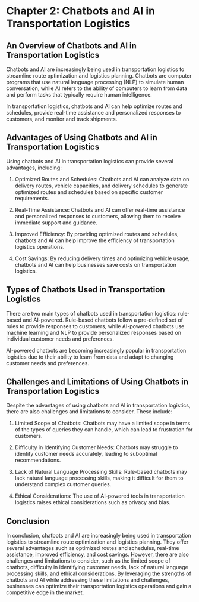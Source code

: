 Chapter 2: Chatbots and AI in Transportation Logistics
======================================================

An Overview of Chatbots and AI in Transportation Logistics
----------------------------------------------------------

Chatbots and AI are increasingly being used in transportation logistics to streamline route optimization and logistics planning. Chatbots are computer programs that use natural language processing (NLP) to simulate human conversation, while AI refers to the ability of computers to learn from data and perform tasks that typically require human intelligence.

In transportation logistics, chatbots and AI can help optimize routes and schedules, provide real-time assistance and personalized responses to customers, and monitor and track shipments.

Advantages of Using Chatbots and AI in Transportation Logistics
---------------------------------------------------------------

Using chatbots and AI in transportation logistics can provide several advantages, including:

1. Optimized Routes and Schedules: Chatbots and AI can analyze data on delivery routes, vehicle capacities, and delivery schedules to generate optimized routes and schedules based on specific customer requirements.

2. Real-Time Assistance: Chatbots and AI can offer real-time assistance and personalized responses to customers, allowing them to receive immediate support and guidance.

3. Improved Efficiency: By providing optimized routes and schedules, chatbots and AI can help improve the efficiency of transportation logistics operations.

4. Cost Savings: By reducing delivery times and optimizing vehicle usage, chatbots and AI can help businesses save costs on transportation logistics.

Types of Chatbots Used in Transportation Logistics
--------------------------------------------------

There are two main types of chatbots used in transportation logistics: rule-based and AI-powered. Rule-based chatbots follow a pre-defined set of rules to provide responses to customers, while AI-powered chatbots use machine learning and NLP to provide personalized responses based on individual customer needs and preferences.

AI-powered chatbots are becoming increasingly popular in transportation logistics due to their ability to learn from data and adapt to changing customer needs and preferences.

Challenges and Limitations of Using Chatbots in Transportation Logistics
------------------------------------------------------------------------

Despite the advantages of using chatbots and AI in transportation logistics, there are also challenges and limitations to consider. These include:

1. Limited Scope of Chatbots: Chatbots may have a limited scope in terms of the types of queries they can handle, which can lead to frustration for customers.

2. Difficulty in Identifying Customer Needs: Chatbots may struggle to identify customer needs accurately, leading to suboptimal recommendations.

3. Lack of Natural Language Processing Skills: Rule-based chatbots may lack natural language processing skills, making it difficult for them to understand complex customer queries.

4. Ethical Considerations: The use of AI-powered tools in transportation logistics raises ethical considerations such as privacy and bias.

Conclusion
----------

In conclusion, chatbots and AI are increasingly being used in transportation logistics to streamline route optimization and logistics planning. They offer several advantages such as optimized routes and schedules, real-time assistance, improved efficiency, and cost savings. However, there are also challenges and limitations to consider, such as the limited scope of chatbots, difficulty in identifying customer needs, lack of natural language processing skills, and ethical considerations. By leveraging the strengths of chatbots and AI while addressing these limitations and challenges, businesses can optimize their transportation logistics operations and gain a competitive edge in the market.
